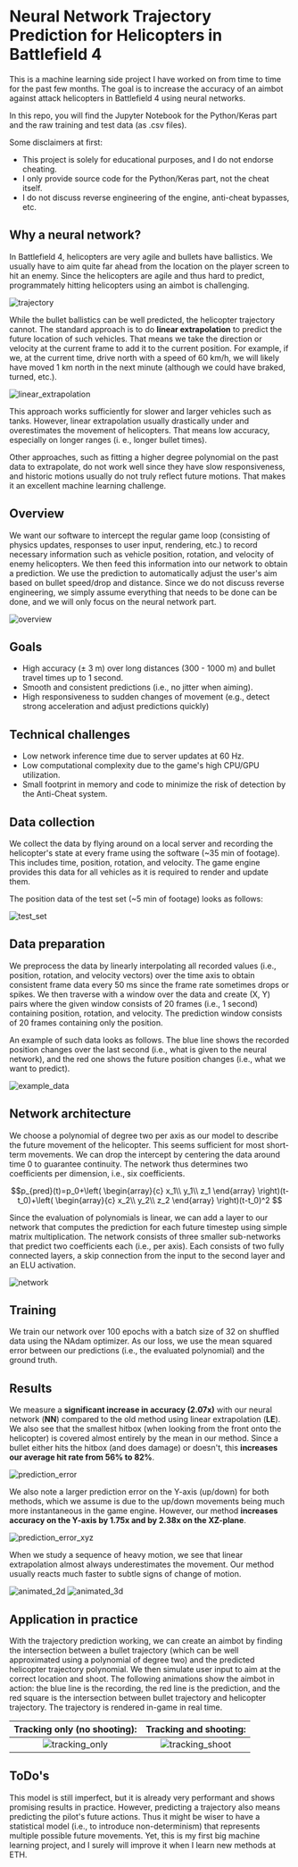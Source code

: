# Neural Network Trajectory Prediction for Helicopters in Battlefield 4
This is a machine learning side project I have worked on from time to time for the past few months. The goal is to increase the accuracy of an aimbot against attack helicopters in Battlefield 4 using neural networks. 

In this repo, you will find the Jupyter Notebook for the Python/Keras part and the raw training and test data (as .csv files).

Some disclaimers at first:
- This project is solely for educational purposes, and I do not endorse cheating.
- I only provide source code for the Python/Keras part, not the cheat itself.
- I do not discuss reverse engineering of the engine, anti-cheat bypasses, etc.

## Why a neural network?

In Battlefield 4, helicopters are very agile and bullets have ballistics. We usually have to aim quite far ahead from the location on the player screen to hit an enemy. Since the helicopters are agile and thus hard to predict, programmately hitting helicopters using an aimbot is challenging.

![trajectory](https://user-images.githubusercontent.com/79590619/173610035-ddc35520-0058-4c15-a5ff-2a83794ec95c.png)

While the bullet ballistics can be well predicted, the helicopter trajectory cannot. The standard approach is to do **linear extrapolation** to predict the future location of such vehicles. That means we take the direction or velocity at the current frame to add it to the current position. For example, if we, at the current time, drive north with a speed of 60 km/h, we will likely have moved 1 km north in the next minute (although we could have braked, turned, etc.).

![linear_extrapolation](https://user-images.githubusercontent.com/79590619/173618459-82ad9475-f0f7-49c4-ab80-71c232e91c5b.png)

This approach works sufficiently for slower and larger vehicles such as tanks. However, linear extrapolation usually drastically under and overestimates the movement of helicopters. That means low accuracy, especially on longer ranges (i. e., longer bullet times).

Other approaches, such as fitting a higher degree polynomial on the past data to extrapolate, do not work well since they have slow responsiveness, and historic motions usually do not truly reflect future motions. That makes it an excellent machine learning challenge.

## Overview

We want our software to intercept the regular game loop (consisting of physics updates, responses to user input, rendering, etc.) to record necessary information such as vehicle position, rotation, and velocity of enemy helicopters. We then feed this information into our network to obtain a prediction. We use the prediction to automatically adjust the user's aim based on bullet speed/drop and distance. Since we do not discuss reverse engineering, we simply assume everything that needs to be done can be done, and we will only focus on the neural network part.

![overview](https://user-images.githubusercontent.com/79590619/173553307-e212fe6d-dd82-415e-a120-e70a2e524bb3.png)

## Goals
- High accuracy (± 3 m) over long distances (300 - 1000 m) and bullet travel times up to 1 second.
- Smooth and consistent predictions (i.e., no jitter when aiming).
- High responsiveness to sudden changes of movement (e.g., detect strong acceleration and adjust predictions quickly)

## Technical challenges
- Low network inference time due to server updates at 60 Hz.
- Low computational complexity due to the game's high CPU/GPU utilization.
- Small footprint in memory and code to minimize the risk of detection by the Anti-Cheat system.

## Data collection
We collect the data by flying around on a local server and recording the helicopter's state at every frame using the software (~35 min of footage). This includes time, position, rotation, and velocity. The game engine provides this data for all vehicles as it is required to render and update them.

The position data of the test set (~5 min of footage) looks as follows:

![test_set](https://user-images.githubusercontent.com/79590619/173807357-bae8b8a2-6399-460b-af17-f721ab287d77.png)

## Data preparation
We preprocess the data by linearly interpolating all recorded values (i.e., position, rotation, and velocity vectors) over the time axis to obtain consistent frame data every 50 ms since the frame rate sometimes drops or spikes. We then traverse with a window over the data and create (X, Y) pairs where the given window consists of 20 frames (i.e., 1 second) containing position, rotation, and velocity. The prediction window consists of 20 frames containing only the position.

An example of such data looks as follows. The blue line shows the recorded position changes over the last second (i.e., what is given to the neural network), and the red one shows the future position changes (i.e., what we want to predict).

![example_data](https://user-images.githubusercontent.com/79590619/173808325-0cb1c5e1-341c-4443-ad7c-7ba10105da0b.png)

## Network architecture

We choose a polynomial of degree two per axis as our model to describe the future movement of the helicopter. This seems sufficient for most short-term movements. We can drop the intercept by centering the data around time 0 to guarantee continuity. The network thus determines two coefficients per dimension, i.e., six coefficients.

$$p_{pred}(t)=p_0+\left(
\begin{array}{c}
x_1\\
y_1\\
z_1
\end{array}
\right)(t-t_0)+\left(
\begin{array}{c}
x_2\\
y_2\\
z_2
\end{array}
\right)(t-t_0)^2
$$

Since the evaluation of polynomials is linear, we can add a layer to our network that computes the prediction for each future timestep using simple matrix multiplication. The network consists of three smaller sub-networks that predict two coefficients each (i.e., per axis). Each consists of two fully connected layers, a skip connection from the input to the second layer and an ELU activation.

![network](https://user-images.githubusercontent.com/79590619/173553347-a812efc5-1f65-4b7e-9667-04958d857d87.png)

## Training

We train our network over 100 epochs with a batch size of 32 on shuffled data using the NAdam optimizer. As our loss, we use the mean squared error between our predictions (i.e., the evaluated polynomial) and the ground truth.

## Results

We measure a **significant increase in accuracy (2.07x)** with our neural network (**NN**) compared to the old method using linear extrapolation (**LE**). We also see that the smallest hitbox (when looking from the front onto the helicopter) is covered almost entirely by the mean in our method. Since a bullet either hits the hitbox (and does damage) or doesn't, this **increases our average hit rate from 56% to 82%**.

![prediction_error](https://user-images.githubusercontent.com/79590619/173809531-1d0f44ae-b1e3-43bb-9d85-5646ead8f354.png)

We also note a larger prediction error on the Y-axis (up/down) for both methods, which we assume is due to the up/down movements being much more instantaneous in the game engine. However, our method **increases accuracy on the Y-axis by 1.75x and by 2.38x on the XZ-plane**.

![prediction_error_xyz](https://user-images.githubusercontent.com/79590619/173811595-44326de0-ff56-4f37-9116-3ccfc475dcff.png)

When we study a sequence of heavy motion, we see that linear extrapolation almost always underestimates the movement. Our method usually reacts much faster to subtle signs of change of motion.

![animated_2d](https://user-images.githubusercontent.com/79590619/173849693-123d7aac-11db-4013-9c27-e28e90331d4b.gif)
![animated_3d](https://user-images.githubusercontent.com/79590619/173849706-c646df48-5c81-4ebb-ba6e-894c4197c57f.gif)



## Application in practice

With the trajectory prediction working, we can create an aimbot by finding the intersection between a bullet trajectory (which can be well approximated using a polynomial of degree two) and the predicted helicopter trajectory polynomial. We then simulate user input to aim at the correct location and shoot. The following animations show the aimbot in action: the blue line is the recording, the red line is the prediction, and the red square is the intersection between bullet trajectory and helicopter trajectory. The trajectory is rendered in-game in real time.

Tracking only (no shooting):   |  Tracking and shooting:
:-------------------------:|:-------------------------:
![tracking_only](https://user-images.githubusercontent.com/79590619/174455655-7744e21c-b5d0-4c71-8ffb-b9568a69f808.gif)  |  ![tracking_shoot](https://user-images.githubusercontent.com/79590619/174471950-dd17aea1-e722-4726-93d3-1fc1b5fdf97f.gif)

## ToDo's

This model is still imperfect, but it is already very performant and shows promising results in practice. However, predicting a trajectory also means predicting the pilot's future actions. Thus it might be wiser to have a statistical model (i.e., to introduce non-determinism) that represents multiple possible future movements. Yet, this is my first big machine learning project, and I surely will improve it when I learn new methods at ETH.
